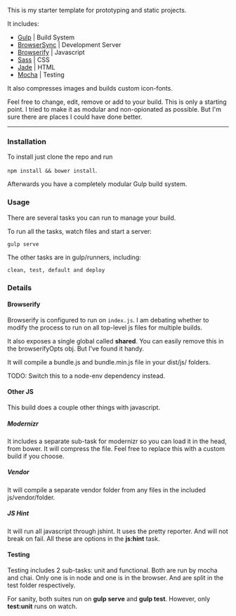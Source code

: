 This is my starter template for prototyping and static projects.

It includes:

- [Gulp](http://gulpjs.com/) | Build System
- [BrowserSync](http://www.browsersync.io/) | Development Server
- [Browserify](http://browserify.org/) | Javascript
- [Sass](http://sass-lang.com/) | CSS
- [Jade](http://jade-lang.com/) | HTML
- [Mocha](http://visionmedia.github.io/mocha/) | Testing

It also compresses images and builds custom icon-fonts.

Feel free to change, edit, remove or add to your build.  This is only a starting
point.  I tried to make it as modular and non-opionated as possible.  But I'm
sure there are places I could have done better.

***********************


### Installation

To install just clone the repo and run

```npm install && bower install```.

Afterwards you have a completely modular Gulp build system.


### Usage

There are several tasks you can run to manage your build.

To run all the tasks, watch files and start a server:

```gulp serve```

The other tasks are in gulp/runners, including:

```clean, test, default and deploy```


### Details


#### Browserify

Browserify is configured to run on ```index.js```.  I am debating whether to
modify the process to run on all top-level js files for multiple builds.

It also exposes a single global called **shared**.  You can easily remove this
in the browserifyOpts obj.  But I've found it handy.

It will compile a bundle.js and bundle.min.js file in your dist/js/ folders.

TODO:  Switch this to a node-env dependency instead.


#### Other JS

This build does a couple other things with javascript.

##### Modernizr

It includes a separate sub-task for modernizr so you can load it in the head,
from bower.  It will compress the file.  Feel free to replace this with a custom
build if you choose.

##### Vendor

It will compile a separate vendor folder from any files in the included
js/vendor/folder.

##### JS Hint

It will run all javascript through jshint.  It uses the pretty reporter.  And
will not break on fail.  All these are options in the **js:hint** task.


#### Testing

Testing includes 2 sub-tasks:  unit and functional.  Both are run by mocha
and chai.  Only one is in node and one is in the browser.  And are split in the
test folder respectively.

For sanity, both suites run on **gulp serve** and **gulp test**.  However, only
**test:unit** runs on watch.
